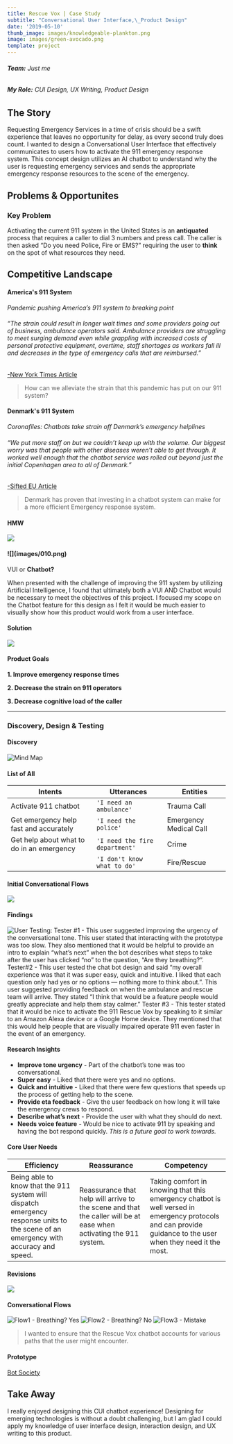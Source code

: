 ```yaml
---
title: Rescue Vox | Case Study
subtitle: "Conversational User Interface,\_Product Design"
date: '2019-05-10'
thumb_image: images/knowledgeable-plankton.png
image: images/green-avocado.png
template: project
---
```

###### **Team:** Just me

###### **My Role:** CUI Design, UX Writing, Product Design

## The Story

Requesting Emergency Services in a time of crisis should be a swift experience that leaves no opportunity for delay, as every second truly does count. I wanted to design a Conversational User Interface that effectively communicates to users how to activate the 911 emergency response system. This concept design utilizes an AI chatbot to understand why the user is requesting emergency services and sends the appropriate emergency response resources to the scene of the emergency.

## Problems & Opportunites

### Key Problem

Activating the current 911 system in the United States is an **antiquated** process that requires a caller to dial 3 numbers and press call. The caller is then asked “Do you need Police, Fire or EMS?” requiring the user to **think** on the spot of what resources they need.

## Competitive Landscape

#### America's 911 System

*Pandemic pushing America’s 911 system to breaking point*

###### “The strain could result in longer wait times and some providers going out of business, ambulance operators said. Ambulance providers are struggling to meet surging demand even while grappling with increased costs of personal protective equipment, overtime, staff shortages as workers fall ill and decreases in the type of emergency calls that are reimbursed.”

[-New York Times Article](https://www.seattletimes.com/nation-world/nation/pandemic-pushing-americas-911-system-to-breaking-point-ambulance-operators-say/)

> How can we alleviate the strain that this pandemic has put on our 911 system?

#### Denmark's 911 System

*Coronafiles: Chatbots take strain off Denmark’s emergency helplines*

###### “We put more staff on but we couldn’t keep up with the volume. Our biggest worry was that people with other diseases weren’t able to get through. It worked well enough that the chatbot service was rolled out beyond just the initial Copenhagen area to all of Denmark.”

[-Sifted EU Article](https://sifted.eu/articles/coronafiles-chatbots-helplines/)

> Denmark has proven that investing in a chatbot system can make for a more efficient Emergency response system.

#### HMW

![](images/008.png)

#### !\[]\(images/010.png)

VUI or **Chatbot?**

When presented with the challenge of improving the 911 system by utilizing Artificial Intelligence, I found that ultimately both a VUI AND Chatbot would be necessary to meet the objectives of this project. I focused my scope on the Chatbot feature for this design as I felt it would be much easier to visually show how this product would work from a user interface.

#### Solution

![](images/010.png)

#### Product Goals

**1. Improve emergency response times**

**2. Decrease the strain on 911 operators**

**3. Decrease cognitive load of the caller**

***

### Discovery, Design & Testing

#### Discovery

![Mind Map](/images/mind-map.png)

#### List of All

|Intents                |Utterances                          |Entities                         |
|----------------|-------------------------------|-----------------------------|
|Activate 911 chatbot | `'I need an ambulance'`  | Trauma Call
Get emergency help fast and accurately|`'I need the police'`            |Emergency Medical Call            |
|Get help about what to do in an emergency           |`'I need the fire department'`             |Crime            |
|          |`'I don't know what to do'` |Fire/Rescue|

#### Initial Conversational Flows

![](images/015.png)

#### Findings

![User Testing: Tester #1 - This user suggested improving the urgency of the conversational tone. This user stated that interacting with the prototype was too slow. They also mentioned that it would be helpful to provide an intro to explain “what’s next” when the bot describes what steps to take after the user has clicked “no” to the question, “Are they breathing?”. Tester#2 - This user tested the chat bot design and said “my overall experience was that it was super easy, quick and intuitive. I liked that each question only had yes or no options — nothing more to think about.”. This user suggested providing feedback on when the ambulance and rescue team will arrive. They stated “I think that would be a feature people would greatly appreciate and help them stay calmer.” Tester #3 - This tester stated that it would be nice to activate the 911 Rescue Vox by speaking to it similar to an Amazon Alexa device or a Google Home device. They mentioned that this would help people that are visually impaired operate 911 even faster in the event of an emergency.](/images/user-testing.png)

#### Research Insights

*   **Improve tone urgency** - Part of the chatbot’s tone was too conversational.
*   **Super easy** - Liked that there were yes and no options.
*   **Quick and intuitive**  - Liked that there were few questions that speeds up the process of getting help to the scene.
*   **Provide eta feedback** - Give the user feedback on how long it will take the emergency crews to respond.
*   **Describe what’s next** - Provide the user with what they should do next.
*   **Needs voice feature** - Would be nice to activate 911 by speaking and having the bot respond quickly. *This is a future goal to work towards.*

#### Core User Needs

|Efficiency                |Reassurance                          |Competency                         |
|----------------|-------------------------------|-----------------------------|
|Being able to know that the 911 system will dispatch emergency response units to the scene of an emergency with accuracy and speed. |Reassurance that help will arrive to the scene and that the caller will be at ease when activating the 911 system. |Taking comfort in knowing that this emergency chatbot is well versed in emergency protocols and can provide guidance to the user when they need it the most.

#### Revisions

![](images/021.png)

#### Conversational Flows

![Flow1 - Breathing? Yes](/images/YES-BREATHING.png)
![Flow2 - Breathing? No](/images/NOT-BREATHING.png)
![Flow3 - Mistake](/images/Mistake-.png)

> I wanted to ensure that the Rescue Vox chatbot accounts for various paths that the user might encounter.

#### Prototype

[Bot Society](https://app.botsociety.io/2.0/designs/5fd056d41094cb4bbd86535d?m=interactive)

## Take Away

I really enjoyed designing this CUI chatbot experience! Designing for emerging technologies is without a doubt challenging, but I am glad I could apply my knowledge of user interface design, interaction design, and UX writing to this product.
